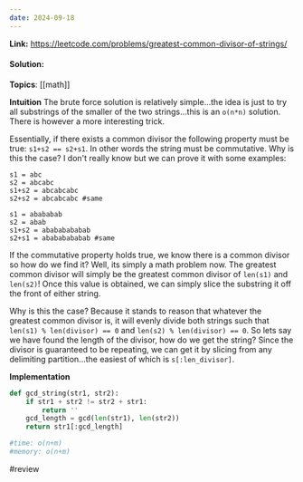 ```yaml
---
date: 2024-09-18
---
```

**Link:** https://leetcode.com/problems/greatest-common-divisor-of-strings/
#### Solution:

**Topics**: [[math]]

**Intuition**
The brute force solution is relatively simple...the idea is just to try all substrings of the smaller of the two strings...this is an `o(n*n)` solution. There is however a more interesting trick. 

Essentially, if there exists a common divisor the following property must be true: `s1+s2 == s2+s1`. In other words the string must be commutative. Why is this the case? I don't really know but we can prove it with some examples:

```
s1 = abc
s2 = abcabc
s1+s2 = abcabcabc
s2+s2 = abcabcabc #same

s1 = abababab
s2 = abab
s1+s2 = abababababab
s2+s1 = abababababab #same

```

If the commutative property holds true, we know there is a common divisor so how do we find it? Well, its simply a math problem now. The greatest common divisor will simply be the greatest common divisor of `len(s1)` and `len(s2)`! Once this value is obtained, we can simply slice the substring it off the front of either string. 

Why is this the case? Because it stands to reason that whatever the greatest common divisor is, it will evenly divide both strings such that `len(s1) % len(divisor) == 0` and `len(s2) % len(divisor) == 0`. So lets say we have found the length of the divisor, how do we get the string? Since the divisor is guaranteed to be repeating, we can get it by slicing from any delimiting partition...the easiest of which is `s[:len_divisor]`. 

**Implementation**
```python
def gcd_string(str1, str2):
	if str1 + str2 != str2 + str1:
		return ''
	gcd_length = gcd(len(str1), len(str2))
	return str1[:gcd_length]

#time: o(n+m)
#memory: o(n+m)
```

#review 



